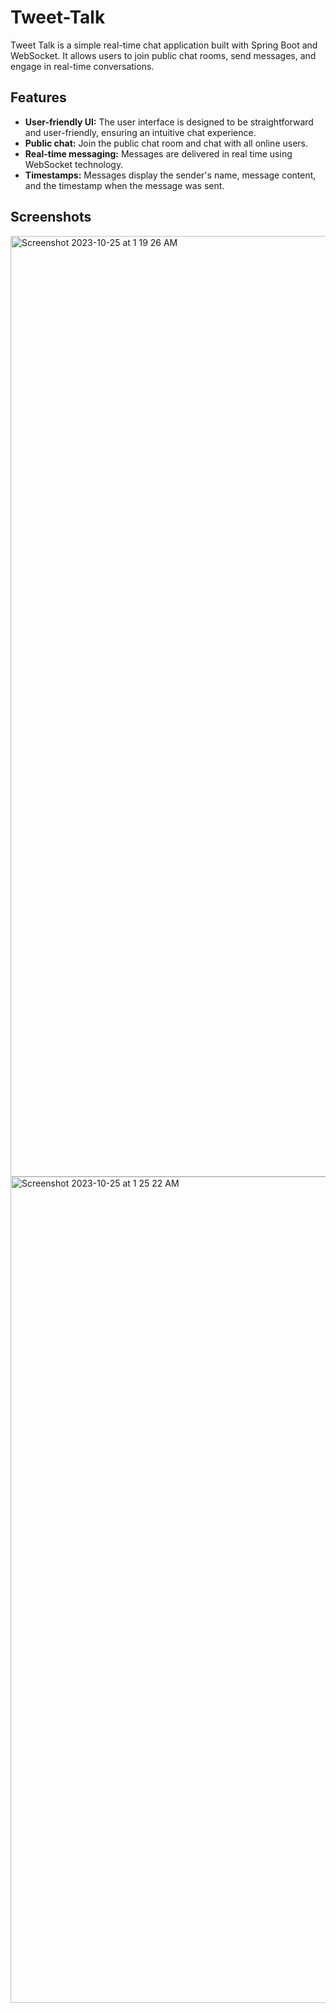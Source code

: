 # Tweet-Talk

Tweet Talk is a simple real-time chat application built with Spring Boot and WebSocket. It allows users to join public chat rooms, send messages, and engage in real-time conversations.

## Features

- **User-friendly UI:** The user interface is designed to be straightforward and user-friendly, ensuring an intuitive chat experience.
- **Public chat:** Join the public chat room and chat with all online users.
- **Real-time messaging:** Messages are delivered in real time using WebSocket technology.
- **Timestamps:** Messages display the sender's name, message content, and the timestamp when the message was sent.


## Screenshots
<img width="1505" alt="Screenshot 2023-10-25 at 1 19 26 AM" src="https://github.com/Manan-09/Tweet-Talk/assets/76104205/4e2259f6-c1e4-49ec-b938-0deaeb86d71f">  

<img width="1322" alt="Screenshot 2023-10-25 at 1 25 22 AM" src="https://github.com/Manan-09/Tweet-Talk/assets/76104205/e095ac41-fef5-437f-8b08-13eb20319775">
